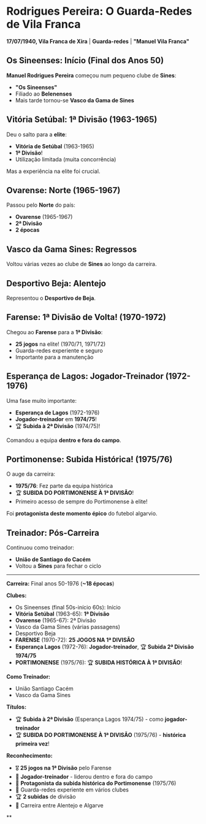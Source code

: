 # Rodrigues Pereira: O Guarda-Redes de Vila Franca

**17/07/1940, Vila Franca de Xira** | **Guarda-redes** | **"Manuel Vila Franca"**

## Os Sineenses: Início (Final dos Anos 50)

**Manuel Rodrigues Pereira** começou num pequeno clube de **Sines**:
- **"Os Sineenses"**
- Filiado ao **Belenenses**
- Mais tarde tornou-se **Vasco da Gama de Sines**

## Vitória Setúbal: 1ª Divisão (1963-1965)

Deu o salto para a **elite**:
- **Vitória de Setúbal** (1963-1965)
- **1ª Divisão**!
- Utilização limitada (muita concorrência)

Mas a experiência na elite foi crucial.

## Ovarense: Norte (1965-1967)

Passou pelo **Norte** do país:
- **Ovarense** (1965-1967)
- **2ª Divisão**
- **2 épocas**

## Vasco da Gama Sines: Regressos

Voltou várias vezes ao clube de **Sines** ao longo da carreira.

## Desportivo Beja: Alentejo

Representou o **Desportivo de Beja**.

## Farense: 1ª Divisão de Volta! (1970-1972)

Chegou ao **Farense** para a **1ª Divisão**:
- **25 jogos** na elite! (1970/71, 1971/72)
- Guarda-redes experiente e seguro
- Importante para a manutenção

## Esperança de Lagos: Jogador-Treinador (1972-1976)

Uma fase muito importante:
- **Esperança de Lagos** (1972-1976)
- **Jogador-treinador** em **1974/75**!
- 🏆 **Subida à 2ª Divisão** (1974/75)!

Comandou a equipa **dentro e fora do campo**.

## Portimonense: Subida Histórica! (1975/76)

O auge da carreira:
- **1975/76**: Fez parte da equipa histórica
- 🏆 **SUBIDA DO PORTIMONENSE À 1ª DIVISÃO**!
- Primeiro acesso de sempre do Portimonense à elite!

Foi **protagonista deste momento épico** do futebol algarvio.

## Treinador: Pós-Carreira

Continuou como treinador:
- **União de Santiago do Cacém**
- Voltou a **Sines** para fechar o ciclo

---

**Carreira:** Final anos 50-1976 (**~18 épocas**)

**Clubes:**
- Os Sineenses (final 50s-início 60s): Início
- **Vitória Setúbal** (1963-65): **1ª Divisão**
- **Ovarense** (1965-67): 2ª Divisão
- Vasco da Gama Sines (várias passagens)
- Desportivo Beja
- **FARENSE** (1970-72): **25 JOGOS NA 1ª DIVISÃO**
- **Esperança Lagos** (1972-76): **Jogador-treinador**, 🏆 **Subida 2ª Divisão 1974/75**
- **PORTIMONENSE** (1975/76): 🏆 **SUBIDA HISTÓRICA À 1ª DIVISÃO**!

**Como Treinador:**
- União Santiago Cacém
- Vasco da Gama Sines

**Títulos:**
- 🏆 **Subida à 2ª Divisão** (Esperança Lagos 1974/75) - como **jogador-treinador**
- 🏆 **SUBIDA DO PORTIMONENSE À 1ª DIVISÃO** (1975/76) - **histórica primeira vez**!

**Reconhecimento:**
- 🎖️ **25 jogos na 1ª Divisão** pelo Farense
- 👔 **Jogador-treinador** - liderou dentro e fora do campo
- 📜 **Protagonista da subida histórica do Portimonense** (1975/76)
- 💪 Guarda-redes experiente em vários clubes
- 🏆 **2 subidas** de divisão
- 🎯 Carreira entre Alentejo e Algarve

**